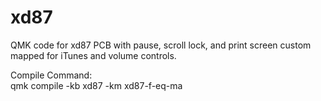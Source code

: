 # xd87

QMK code for xd87 PCB with pause, scroll lock, and print screen custom mapped for iTunes and volume controls.

Compile Command:  
qmk compile -kb xd87 -km xd87-f-eq-ma
